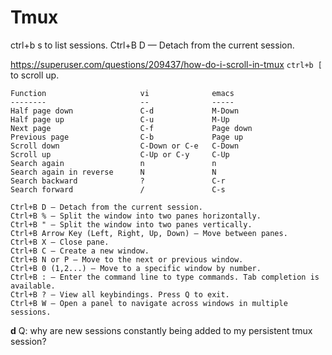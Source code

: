 
# Tmux
ctrl+b s to list sessions.
Ctrl+B D — Detach from the current session.

https://superuser.com/questions/209437/how-do-i-scroll-in-tmux
`ctrl+b [` to scroll up.
```text
Function                     vi              emacs
--------                     --              -----
Half page down               C-d             M-Down
Half page up                 C-u             M-Up
Next page                    C-f             Page down
Previous page                C-b             Page up
Scroll down                  C-Down or C-e   C-Down
Scroll up                    C-Up or C-y     C-Up
Search again                 n               n
Search again in reverse      N               N
Search backward              ?               C-r
Search forward               /               C-s

Ctrl+B D — Detach from the current session.
Ctrl+B % — Split the window into two panes horizontally.
Ctrl+B " — Split the window into two panes vertically.
Ctrl+B Arrow Key (Left, Right, Up, Down) — Move between panes.
Ctrl+B X — Close pane.
Ctrl+B C — Create a new window.
Ctrl+B N or P — Move to the next or previous window.
Ctrl+B 0 (1,2...) — Move to a specific window by number.
Ctrl+B : — Enter the command line to type commands. Tab completion is available.
Ctrl+B ? — View all keybindings. Press Q to exit.
Ctrl+B W — Open a panel to navigate across windows in multiple sessions.

```
**d**
Q: why are new sessions constantly being added to my persistent tmux session?
